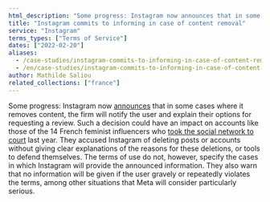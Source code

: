 ```yaml
---
html_description: "Some progress: Instagram now announces that in some cases where it removes content, the firm will notify the user and explain their options for requesting a review."
title: "Instagram commits to informing in case of content removal"
service: "Instagram"
terms_types: ["Terms of Service"]
dates: ["2022-02-20"]
aliases:
  - /case-studies/instagram-commits-to-informing-in-case-of-content-removal/
  - /en/case-studies/instagram-commits-to-informing-in-case-of-content-removal/
author: Mathilde Saliou
related_collections: ["france"]
---
```


Some progress: Instagram now [announces](https://github.com/OpenTermsArchive/versions-france/commit/b8b71e45d56728242ce7c5da3e8b7ef790eec57a?short_path=311682c#) that in some cases where it removes content, the firm will notify the user and explain their options for requesting a review. Such a decision could have an impact on accounts like those of the 14 French feminist influencers who [took the social network to court](https://www.ouest-france.fr/high-tech/instagram/instagram-14-feministes-assignent-facebook-en-justice-apres-la-censure-de-leurs-contenus-7181707) last year. They accused Instagram of deleting posts or accounts without giving clear explanations of the reasons for these deletions, or tools to defend themselves. The terms of use do not, however, specify the cases in which Instagram will provide the announced information. They also warn that no information will be given if the user gravely or repeatedly violates the terms, among other situations that Meta will consider particularly serious.
